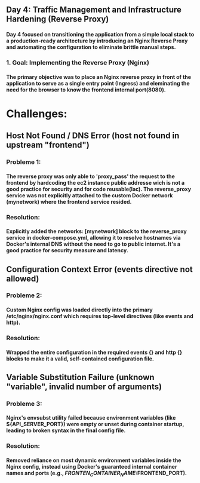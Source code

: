 ## Day 4: Traffic Management and Infrastructure Hardening (Reverse Proxy)

#### Day 4 focused on transitioning the application from a simple local stack to a production-ready architecture by introducing an Nginx Reverse Proxy and automating the configuration to eliminate brittle manual steps.

### 1. Goal: Implementing the Reverse Proxy (Nginx)

#### The primary objective was to place an Nginx reverse proxy in front of the application to serve as a single entry point (Ingress) and eleminating the need for the browser to know the frontend internal port(8080).

# Challenges:


## Host Not Found / DNS Error (host not found in upstream "frontend")

### Probleme 1:
#### The reverse proxy was only able to 'proxy_pass' the request to the frontend by hardcoding the ec2 instance public addresse wich is not a good practice for security and for code reusable(Iac). The reverse_proxy service was not explicitly attached to the custom Docker network (mynetwork) where the frontend service resided.

### Resolution: 
#### Explicitly added the networks: [mynetwork] block to the reverse_proxy service in docker-compose.yml, allowing it to resolve hostnames via Docker's internal DNS without the need to go to public internet. It's a good practice for security measure and latency.


## Configuration Context Error (events directive not allowed)

### Probleme 2:
#### Custom Nginx config was loaded directly into the primary /etc/nginx/nginx.conf which requires top-level directives (like events and http).

### Resolution: 
#### Wrapped the entire configuration in the required events {} and http {} blocks to make it a valid, self-contained configuration file.

## Variable Substitution Failure (unknown "variable", invalid number of arguments)

### Probleme 3: 

#### Nginx's envsubst utility failed because environment variables (like ${API_SERVER_PORT}) were empty or unset during container startup, leading to broken syntax in the final config file.

### Resolution: 
#### Removed reliance on most dynamic environment variables inside the Nginx config, instead using Docker's guaranteed internal container names and ports (e.g., $FRONTEN_CONTAINER_NAME:$FRONTEND_PORT).



















